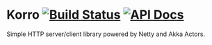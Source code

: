 # Korro [![Build Status](https://travis-ci.org/illfaku/korro.svg?branch=master)](https://travis-ci.org/illfaku/korro) [![API Docs](https://img.shields.io/badge/api-docs-blue.svg)](http://illfaku.github.io/korro/api/com/github/illfaku/korro/)

Simple HTTP server/client library powered by Netty and Akka Actors.
